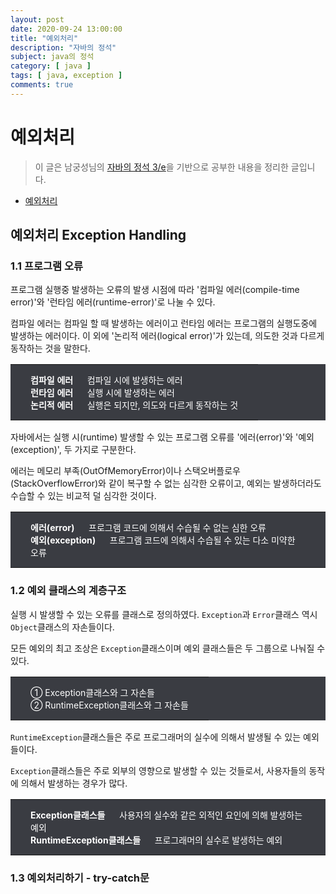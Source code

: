 ```yaml
---
layout: post
date: 2020-09-24 13:00:00
title: "예외처리"
description: "자바의 정석"
subject: java의 정석
category: [ java ]
tags: [ java, exception ]
comments: true
---
```


# 예외처리

> 이 글은 남궁성님의 [자바의 정석 3/e](http://www.kyobobook.co.kr/product/detailViewKor.laf?mallGb=KOR&ejkGb=KOR&barcode=9788994492032)을 기반으로 공부한 내용을 정리한 글입니다.

+ [예외처리](#예외처리-exception-handling)

## 예외처리 Exception Handling

### 1.1 프로그램 오류

프로그램 실행중 발생하는 오류의 발생 시점에 따라 '컴파일 에러(compile-time error)'와 '런타임 에러(runtime-error)'로 나눌 수 있다.

컴파일 에러는 컴파일 할 때 발생하는 에러이고 런타임 에러는 프로그램의 실행도중에 발생하는 에러이다. 이 외에 '논리적 에러(logical error)'가 있는데, 의도한 것과 다르게 동작하는 것을 말한다.

<table style="width:100%; background-color:#3a3c42; border:0; margin-bottom:16px;">
  <tr style="border:0">
    <td style="border:0; padding:14px; padding-left:32px; padding-right:32px; font-size:14px; color:white">
      <b>컴파일 에러</b> &nbsp;&nbsp;&nbsp;&nbsp; 컴파일 시에 발생하는 에러<br/>
      <b>런타임 에러</b> &nbsp;&nbsp;&nbsp;&nbsp; 실행 시에 발생하는 에러<br/>
      <b>논리적 에러</b> &nbsp;&nbsp;&nbsp;&nbsp; 실행은 되지만, 의도와 다르게 동작하는 것
    </td>
  </tr>   
</table>

자바에서는 실행 시(runtime) 발생할 수 있는 프로그램 오류를 '에러(error)'와 '예외(exception)', 두 가지로 구분한다.

에러는 메모리 부족(OutOfMemoryError)이나 스택오버플로우(StackOverflowError)와 같이 복구할 수 없는 심각한 오류이고, 예외는 발생하더라도 수습할 수 있는 비교적 덜 심각한 것이다.

<table style="width:100%; background-color:#3a3c42; border:0; margin-bottom:16px;">
  <tr style="border:0">
    <td style="border:0; padding:14px; padding-left:32px; padding-right:32px; font-size:14px; color:white">
      <b>에러(error)</b> &nbsp;&nbsp;&nbsp;&nbsp; 프로그램 코드에 의해서 수습될 수 없는 심한 오류<br/>
      <b>예외(exception)</b> &nbsp;&nbsp;&nbsp;&nbsp; 프로그램 코드에 의해서 수습될 수 있는 다소 미약한 오류
    </td>
  </tr>   
</table>

### 1.2 예외 클래스의 계층구조

실행 시 발생할 수 있는 오류를 클래스로 정의하였다. `Exception`과 `Error`클래스 역시 `Object`클래스의 자손들이다.

모든 예외의 최고 조상은 `Exception`클래스이며 예외 클래스들은 두 그룹으로 나눠질 수 있다.

<table style="width:100%; background-color:#3a3c42; border:0; margin-bottom:16px;">
  <tr style="border:0">
    <td style="border:0; padding:14px; padding-left:32px; padding-right:32px; font-size:14px; color:white">
      &#10112; Exception클래스와 그 자손들<br/>
      &#10113; RuntimeException클래스와 그 자손들
    </td>
  </tr>   
</table>

`RuntimeException`클래스들은 주로 프로그래머의 실수에 의해서 발생될 수 있는 예외들이다.

`Exception`클래스들은 주로 외부의 영향으로 발생할 수 있는 것들로서, 사용자들의 동작에 의해서 발생하는 경우가 많다.

<table style="width:100%; background-color:#3a3c42; border:0; margin-bottom:16px;">
  <tr style="border:0">
    <td style="border:0; padding:14px; padding-left:32px; padding-right:32px; font-size:14px; color:white">
      <b>Exception클래스들</b> &nbsp;&nbsp;&nbsp;&nbsp; 사용자의 실수와 같은 외적인 요인에 의해 발생하는 예외<br/>
      <b>RuntimeException클래스들</b> &nbsp;&nbsp;&nbsp;&nbsp; 프로그래머의 실수로 발생하는 예외
    </td>
  </tr>   
</table>

### 1.3 예외처리하기 - try-catch문
